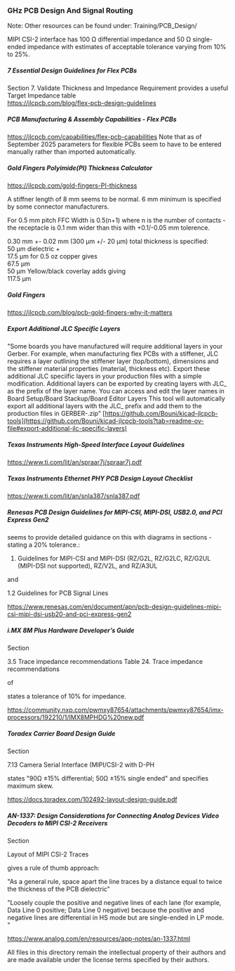 ### GHz PCB Design And Signal Routing

Note: Other resources can be found under: Training/PCB_Design/

MIPI CSI-2 interface has 100 Ω differential impedance and 50 Ω single-ended impedance with estimates of acceptable tolerance varying from 10% to 25%.

##### 7 Essential Design Guidelines for Flex PCBs
Section 7. Validate Thickness and Impedance Requirement provides a useful Target Impedance table\
https://jlcpcb.com/blog/flex-pcb-design-guidelines

##### PCB Manufacturing & Assembly Capabilities - Flex PCBs
https://jlcpcb.com/capabilities/flex-pcb-capabilities
Note that as of September 2025 parameters for flexible PCBs seem to have to be entered manually rather than imported automatically.

##### Gold Fingers Polyimide(PI) Thickness Calculator
https://jlcpcb.com/gold-fingers-PI-thickness

A stiffner length of 8 mm seems to be normal. 6 mm minimum is specified by some connector manufacturers.

For 0.5 mm pitch FFC Width is 0.5(n+1) where n is the number of contacts - the receptacle is 0.1 mm wider than this with +0.1/-0.05 mm tolerence.

0.30 mm +- 0.02 mm (300 µm +/- 20 µm) total thickness is specified: \
50 µm dielectric + \
17.5 µm for 0.5 oz copper gives  \
67.5 µm \
50 µm Yellow/black coverlay adds giving \
117.5 µm

##### Gold Fingers
https://jlcpcb.com/blog/pcb-gold-fingers-why-it-matters

##### Export Additional JLC Specific Layers
"Some boards you have manufactured will require additional layers in your Gerber. For example, when manufacturing flex PCBs with a stiffener, JLC requires a layer outlining the stiffener layer (top/bottom), dimensions and the stiffener material properties (material, thickness etc). Export these additional JLC speciific layers in your production files with a simple modification.
Additional layers can be exported by creating layers with JLC_ as the prefix of the layer name. You can access and edit the layer names in Board Setup/Board Stackup/Board Editor Layers
This tool will automatically export all additional layers with the JLC_ prefix and add them to the production files in GERBER-<projectname>.zip"
[https://github.com/Bouni/kicad-jlcpcb-tools](https://github.com/Bouni/kicad-jlcpcb-tools?tab=readme-ov-file#export-additional-jlc-specific-layers)

##### Texas Instruments High-Speed Interface Layout Guidelines
https://www.ti.com/lit/an/spraar7j/spraar7j.pdf

##### Texas Instruments Ethernet PHY PCB Design Layout Checklist
https://www.ti.com/lit/an/snla387/snla387.pdf

##### Renesas PCB Design Guidelines for MIPI-CSI, MIPI-DSI, USB2.0, and PCI Express Gen2

seems to provide detailed guidance on this with diagrams in sections - stating a 20% tolerance.:

1. Guidelines for MIPI-CSI and MIPI-DSI (RZ/G2L, RZ/G2LC, RZ/G2UL (MIPI-DSI not supported), RZ/V2L, and RZ/A3UL

and

1.2 Guidelines for PCB Signal Lines

https://www.renesas.com/en/document/apn/pcb-design-guidelines-mipi-csi-mipi-dsi-usb20-and-pci-express-gen2

##### i.MX 8M Plus Hardware Developer’s Guide

Section

3.5 Trace impedance recommendations
Table 24. Trace impedance recommendations

of

states a tolerance of 10% for impedance.

https://community.nxp.com/pwmxy87654/attachments/pwmxy87654/imx-processors/192210/1/IMX8MPHDG%20new.pdf

##### Toradex Carrier Board Design Guide

Section

7.13 Camera Serial Interface (MIPI/CSI-2 with D-PH

states "90Ω ±15% differential; 50Ω ±15% single ended" and specifies maximum skew.

https://docs.toradex.com/102492-layout-design-guide.pdf

##### AN-1337: Design Considerations for Connecting Analog Devices Video Decoders to MIPI CSI-2 Receivers

Section

Layout of MIPI CSI-2 Traces

gives a rule of thumb approach:

"As a general rule, space apart the line traces by a distance equal to twice the thickness of the PCB dielectric"

"Loosely couple the positive and negative lines of each lane (for example, Data Line 0 positive; Data Line 0 negative) because the positive and negative lines are differential in HS mode but are single-ended in LP mode. "

https://www.analog.com/en/resources/app-notes/an-1337.html

All files in this directory remain the intellectual property of their authors and are made available under the license terms specified by their authors.
